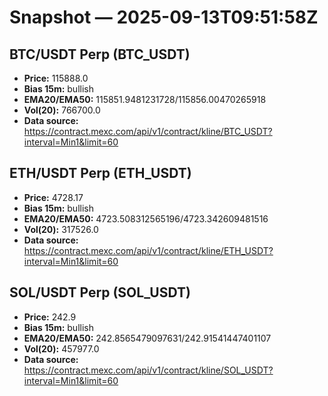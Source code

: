 # Snapshot — 2025-09-13T09:51:58Z

## BTC/USDT Perp (BTC_USDT)
- **Price:** 115888.0
- **Bias 15m:** bullish
- **EMA20/EMA50:** 115851.9481231728/115856.00470265918
- **Vol(20):** 766700.0
- **Data source:** https://contract.mexc.com/api/v1/contract/kline/BTC_USDT?interval=Min1&limit=60

## ETH/USDT Perp (ETH_USDT)
- **Price:** 4728.17
- **Bias 15m:** bullish
- **EMA20/EMA50:** 4723.508312565196/4723.342609481516
- **Vol(20):** 317526.0
- **Data source:** https://contract.mexc.com/api/v1/contract/kline/ETH_USDT?interval=Min1&limit=60

## SOL/USDT Perp (SOL_USDT)
- **Price:** 242.9
- **Bias 15m:** bullish
- **EMA20/EMA50:** 242.8565479097631/242.91541447401107
- **Vol(20):** 457977.0
- **Data source:** https://contract.mexc.com/api/v1/contract/kline/SOL_USDT?interval=Min1&limit=60

